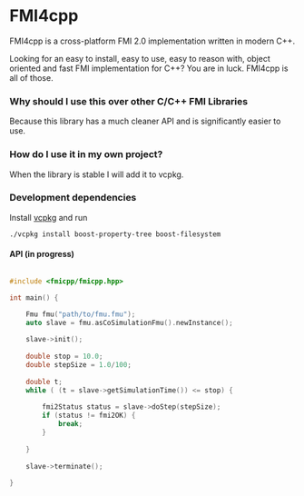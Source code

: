 # FMI4cpp

FMI4cpp is a cross-platform FMI 2.0 implementation written in modern C++.

Looking for an easy to install, easy to use, easy to reason with, object oriented and fast FMI implementation for C++? You are in luck. FMI4cpp is all of those.

### Why should I use this over other C/C++ FMI Libraries

Because this library has a much cleaner API and is significantly easier to use.


### How do I use it in my own project?

When the library is stable I will add it to vcpkg.


### Development dependencies

Install [vcpkg](https://github.com/Microsoft/vcpkg) and run

```
./vcpkg install boost-property-tree boost-filesystem
``` 

#### API (in progress)

```cpp

#include <fmicpp/fmicpp.hpp>

int main() {

    Fmu fmu("path/to/fmu.fmu");
    auto slave = fmu.asCoSimulationFmu().newInstance();
    
    slave->init();
    
    double stop = 10.0;
    double stepSize = 1.0/100;
    
    double t;
    while ( (t = slave->getSimulationTime()) <= stop) {
    
        fmi2Status status = slave->doStep(stepSize);
        if (status != fmi2OK) {
            break;
        }
    
    }
    
    slave->terminate();
    
}

```